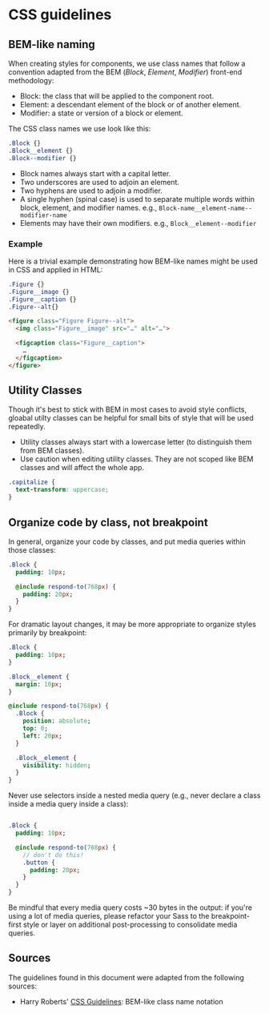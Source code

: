 # CSS guidelines

## BEM-like naming

When creating styles for components, we use class names that follow
a convention adapted from the BEM (_Block_, _Element_, _Modifier_)
front-end methodology:

* Block: the class that will be applied to the component root.
* Element: a descendant element of the block or of another element.
* Modifier: a state or version of a block or element.

The CSS class names we use look like this:

```css
.Block {}
.Block__element {}
.Block--modifier {}
```

* Block names always start with a capital letter.
* Two underscores are used to adjoin an element.
* Two hyphens are used to adjoin a modifier.
* A single hyphen (spinal case) is used to separate multiple words
  within block, element, and modifier names.
  e.g., `Block-name__element-name--modifier-name`
* Elements may have their own modifiers.
  e.g., `Block__element--modifier`

### Example

Here is a trivial example demonstrating how BEM-like names might be
used in CSS and applied in HTML:

```css
.Figure {}
.Figure__image {}
.Figure__caption {}
.Figure--alt{}
```

```html
<figure class="Figure Figure--alt">
  <img class="Figure__image" src="…" alt="…">

  <figcaption class="Figure__caption">
    …
  </figcaption>
</figure>
```

## Utility Classes

Though it's best to stick with BEM in most cases to avoid style conflicts, gloabal utilty classes can be helpful for small bits of style that will be used repeatedly.

* Utility classes always start with a lowercase letter (to distinguish them from BEM classes).
* Use caution when editing utility classes. They are not scoped like BEM classes and will affect the whole app.

```css
.capitalize {
  text-transform: uppercase;
}
```

## Organize code by class, not breakpoint

In general, organize your code by classes, and put media queries within those classes:

```sass
.Block {
  padding: 10px;

  @include respond-to(768px) {
    padding: 20px;
  }
}
```

For dramatic layout changes, it may be more appropriate to organize styles primarily by breakpoint:

```sass
.Block {
  padding: 10px;
}

.Block__element {
  margin: 10px;
}

@include respond-to(768px) {
  .Block {
    position: absolute;
    top: 0;
    left: 20px;
  }

  .Block__element {
    visibility: hidden;
  }
}
```

Never use selectors inside a nested media query (e.g., never declare a class inside a media query inside a class):

```sass

.Block {
  padding: 10px;

  @include respond-to(768px) {
    // don't do this!
    .button {
      padding: 20px;
    }
  }
}
```

Be mindful that every media query costs ~30 bytes in the output: if you're using a lot of media queries, please refactor your Sass to the breakpoint-first style or layer on additional post-processing to consolidate media queries.

## Sources

The guidelines found in this document were adapted from the following sources:

* Harry Roberts' [CSS Guidelines](http://cssguidelin.es/): BEM-like class name notation
